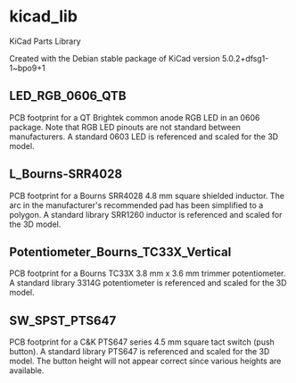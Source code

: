 # kicad_lib
KiCad Parts Library

Created with the Debian stable package of KiCad version 5.0.2+dfsg1-1~bpo9+1

## LED_RGB_0606_QTB
PCB footprint for a QT Brightek common anode RGB LED in an 0606 package. Note that RGB LED pinouts are not standard between manufacturers. A standard 0603 LED is referenced and scaled for the 3D model.

## L_Bourns-SRR4028
PCB footprint for a Bourns SRR4028 4.8 mm square shielded inductor. The arc in the manufacturer's recommended pad has been simplified to a polygon. A standard library SRR1260 inductor is referenced and scaled for the 3D model.

## Potentiometer_Bourns_TC33X_Vertical
PCB footprint for a Bourns TC33X 3.8 mm x 3.6 mm trimmer potentiometer. A standard library 3314G potentiometer is referenced and scaled for the 3D model.

## SW_SPST_PTS647
PCB footprint for a C&K PTS647 series 4.5 mm square tact switch (push button). A standard library PTS647 is referenced and scaled for the 3D model. The button height will not appear correct since various heights are available.
